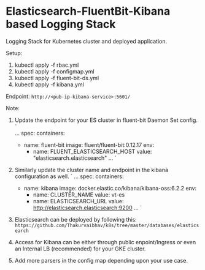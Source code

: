 # Elasticsearch-FluentBit-Kibana based Logging Stack

Logging Stack for Kubernetes cluster and deployed application. 

Setup:

1. kubectl apply -f rbac.yml 
2. kubectl apply -f configmap.yml
3. kubectl apply -f fluent-bit-ds.yml
4. kubectl apply -f kibana.yml

Endpoint:  `http://<pub-ip-kibana-service>:5601/`


Note:

1. Update the endpoint for your ES cluster in fluent-bit Daemon Set config. 
`   
...	
	spec:
      containers:
      - name: fluent-bit
        image: fluent/fluent-bit:0.12.17
        env:
        - name: FLUENT_ELASTICSEARCH_HOST
          value: "elasticsearch.elasticsearch"
...
`

2. Similarly update the cluster name and endpoint in the kibana configuration as well.
`
...
    spec:
      containers:
      - name: kibana
        image: docker.elastic.co/kibana/kibana-oss:6.2.2
        env:
        - name: CLUSTER_NAME
          value: vt-es
        - name: ELASTICSEARCH_URL
          value: http://elasticsearch.elasticsearch:9200
...
`

3. Elasticsearch can be deployed by following this: `https://github.com/Thakurvaibhav/k8s/tree/master/databases/elasticsearch`
4. Access for Kibana can be either through public enpoint/Ingress or even an Internal LB (recommended) for your GKE cluster. 
5. Add more parsers in the config map depending upon your use case. 